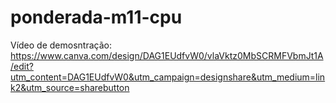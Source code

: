 # ponderada-m11-cpu

Vídeo de demosntração: https://www.canva.com/design/DAG1EUdfvW0/vlaVktz0MbSCRMFVbmJt1A/edit?utm_content=DAG1EUdfvW0&utm_campaign=designshare&utm_medium=link2&utm_source=sharebutton
